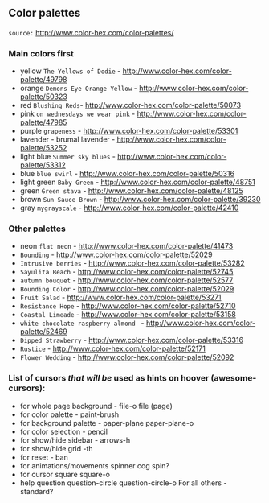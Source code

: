 ## Color palettes 

`source:` http://www.color-hex.com/color-palettes/

### Main colors first

- yellow `The Yellows of Dodie` - http://www.color-hex.com/color-palette/49798
- orange `Demons Eye Orange Yellow` - http://www.color-hex.com/color-palette/50323
- red `Blushing Reds`- http://www.color-hex.com/color-palette/50073
- pink `on wednesdays we wear pink` - http://www.color-hex.com/color-palette/47985
- purple `grapeness` - http://www.color-hex.com/color-palette/53301
- lavender - brumal lavender - http://www.color-hex.com/color-palette/53252
- light blue `Summer sky blues` - http://www.color-hex.com/color-palette/53312
- blue `blue swirl` - http://www.color-hex.com/color-palette/50316
- light green `Baby Green` - http://www.color-hex.com/color-palette/48751
- green `Green stava` - http://www.color-hex.com/color-palette/48125
- brown `Sun Sauce Brown` - http://www.color-hex.com/color-palette/39230
- gray `mygrayscale` - http://www.color-hex.com/color-palette/42410

### Other palettes

- neon `flat neon` - http://www.color-hex.com/color-palette/41473
- `Bounding` - http://www.color-hex.com/color-palette/52029
- `Intrusive berries` - http://www.color-hex.com/color-palette/53282
- `Sayulita Beach` - http://www.color-hex.com/color-palette/52745
- `autumn bouquet` - http://www.color-hex.com/color-palette/52577
- `Bounding Color` - http://www.color-hex.com/color-palette/52029
- `Fruit Salad` - http://www.color-hex.com/color-palette/53271
- `Resistance Hope` - http://www.color-hex.com/color-palette/52710
- `Coastal Limeade` - http://www.color-hex.com/color-palette/53158
- `white chocolate raspberry almond ` - http://www.color-hex.com/color-palette/52469
- `Dipped Strawberry` - http://www.color-hex.com/color-palette/53316
- `Rustice` - http://www.color-hex.com/color-palette/52171
- `Flower Wedding` - http://www.color-hex.com/color-palette/52092

### List of cursors *that will be* used as hints on hoover (awesome-cursors):

- for whole page background - file-o file (page)
- for color palette - paint-brush
- for background palette - paper-plane paper-plane-o
- for color selection - pencil
- for show/hide sidebar - arrows-h
- for show/hide grid -th
- for reset - ban
- for animations/movements spinner cog spin?
- for cursor square square-o
- help question question-circle question-circle-o
For all others - standard?

